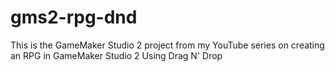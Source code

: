 # gms2-rpg-dnd
This is the GameMaker Studio 2 project from my YouTube series on creating an RPG in GameMaker Studio 2 Using Drag N' Drop
